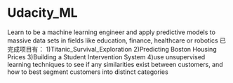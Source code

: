 # Udacity_ML
Learn to be a machine learning engineer and apply predictive models to massive data sets in fields like education, finance, healthcare or robotics
已完成项目有：
   1)Titanic_Survival_Exploration
   2)Predicting Boston Housing Prices
   3)Building a Student Intervention System
   4)use unsupervised learning techniques to see if any similarities exist between customers, and how to best segment customers into distinct categories
 
